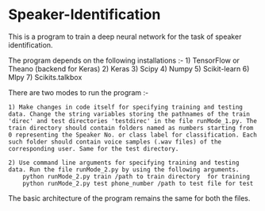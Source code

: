 # Speaker-Identification
This is a program to train a deep neural network for the task of speaker identification.

The program depends on the following installations :-
	1) TensorFlow or Theano (backend for Keras)
	2) Keras
	3) Scipy
	4) Numpy
	5) Scikit-learn
	6) Mlpy
	7) Scikits.talkbox

There are two modes to run the program :-
	
	1) Make changes in code itself for specifying training and testing data. Change the string variables storing the pathnames of the train 'direc' and test directories 'testdirec' in the file runMode_1.py. The train directory should contain folders named as numbers starting from 0 representing the Speaker No. or class label for classification. Each such folder should contain voice samples (.wav files) of the corresponding user. Same for the test directory. 
	
	2) Use command line arguments for specifying training and testing data. Run the file runMode_2.py by using the following arguments.
		python runMode_2.py train /path to train directory  for training
		python runMode_2.py test phone_number /path to test file for test

The basic architecture of the program remains the same for both the files.


